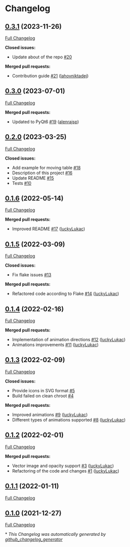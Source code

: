 # Changelog

## [0.3.1](https://github.com/firefly-cpp/pyqt-feedback-flow/tree/0.3.1) (2023-11-26)

[Full Changelog](https://github.com/firefly-cpp/pyqt-feedback-flow/compare/0.3.0...0.3.1)

**Closed issues:**

- Update about of the repo [\#20](https://github.com/firefly-cpp/pyqt-feedback-flow/issues/20)

**Merged pull requests:**

- Contribution guide [\#21](https://github.com/firefly-cpp/pyqt-feedback-flow/pull/21) ([lahovniktadej](https://github.com/lahovniktadej))

## [0.3.0](https://github.com/firefly-cpp/pyqt-feedback-flow/tree/0.3.0) (2023-07-01)

[Full Changelog](https://github.com/firefly-cpp/pyqt-feedback-flow/compare/0.2.0...0.3.0)

**Merged pull requests:**

- Updated to PyQt6 [\#19](https://github.com/firefly-cpp/pyqt-feedback-flow/pull/19) ([alenrajsp](https://github.com/alenrajsp))

## [0.2.0](https://github.com/firefly-cpp/pyqt-feedback-flow/tree/0.2.0) (2023-03-25)

[Full Changelog](https://github.com/firefly-cpp/pyqt-feedback-flow/compare/0.1.6...0.2.0)

**Closed issues:**

- Add example for moving table [\#18](https://github.com/firefly-cpp/pyqt-feedback-flow/issues/18)
- Description of this project [\#16](https://github.com/firefly-cpp/pyqt-feedback-flow/issues/16)
- Update README [\#15](https://github.com/firefly-cpp/pyqt-feedback-flow/issues/15)
- Tests [\#10](https://github.com/firefly-cpp/pyqt-feedback-flow/issues/10)

## [0.1.6](https://github.com/firefly-cpp/pyqt-feedback-flow/tree/0.1.6) (2022-05-14)

[Full Changelog](https://github.com/firefly-cpp/pyqt-feedback-flow/compare/0.1.5...0.1.6)

**Merged pull requests:**

- Improved README [\#17](https://github.com/firefly-cpp/pyqt-feedback-flow/pull/17) ([luckyLukac](https://github.com/luckyLukac))

## [0.1.5](https://github.com/firefly-cpp/pyqt-feedback-flow/tree/0.1.5) (2022-03-09)

[Full Changelog](https://github.com/firefly-cpp/pyqt-feedback-flow/compare/0.1.4...0.1.5)

**Closed issues:**

- Fix flake issues [\#13](https://github.com/firefly-cpp/pyqt-feedback-flow/issues/13)

**Merged pull requests:**

- Refactored code according to Flake [\#14](https://github.com/firefly-cpp/pyqt-feedback-flow/pull/14) ([luckyLukac](https://github.com/luckyLukac))

## [0.1.4](https://github.com/firefly-cpp/pyqt-feedback-flow/tree/0.1.4) (2022-02-16)

[Full Changelog](https://github.com/firefly-cpp/pyqt-feedback-flow/compare/0.1.3...0.1.4)

**Merged pull requests:**

- Implementation of animation directions [\#12](https://github.com/firefly-cpp/pyqt-feedback-flow/pull/12) ([luckyLukac](https://github.com/luckyLukac))
- Animations improvements [\#11](https://github.com/firefly-cpp/pyqt-feedback-flow/pull/11) ([luckyLukac](https://github.com/luckyLukac))

## [0.1.3](https://github.com/firefly-cpp/pyqt-feedback-flow/tree/0.1.3) (2022-02-09)

[Full Changelog](https://github.com/firefly-cpp/pyqt-feedback-flow/compare/0.1.2...0.1.3)

**Closed issues:**

- Provide icons in SVG format [\#5](https://github.com/firefly-cpp/pyqt-feedback-flow/issues/5)
- Build failed on clean chroot [\#4](https://github.com/firefly-cpp/pyqt-feedback-flow/issues/4)

**Merged pull requests:**

- Improved animations [\#9](https://github.com/firefly-cpp/pyqt-feedback-flow/pull/9) ([luckyLukac](https://github.com/luckyLukac))
- Different types of animations supported [\#8](https://github.com/firefly-cpp/pyqt-feedback-flow/pull/8) ([luckyLukac](https://github.com/luckyLukac))

## [0.1.2](https://github.com/firefly-cpp/pyqt-feedback-flow/tree/0.1.2) (2022-02-01)

[Full Changelog](https://github.com/firefly-cpp/pyqt-feedback-flow/compare/0.1.1...0.1.2)

**Merged pull requests:**

- Vector image and opacity support [\#3](https://github.com/firefly-cpp/pyqt-feedback-flow/pull/3) ([luckyLukac](https://github.com/luckyLukac))
- Refactoring of the code and changes [\#1](https://github.com/firefly-cpp/pyqt-feedback-flow/pull/1) ([luckyLukac](https://github.com/luckyLukac))

## [0.1.1](https://github.com/firefly-cpp/pyqt-feedback-flow/tree/0.1.1) (2022-01-11)

[Full Changelog](https://github.com/firefly-cpp/pyqt-feedback-flow/compare/0.1.0...0.1.1)

## [0.1.0](https://github.com/firefly-cpp/pyqt-feedback-flow/tree/0.1.0) (2021-12-27)

[Full Changelog](https://github.com/firefly-cpp/pyqt-feedback-flow/compare/852862818f6d6fc7a0e29a396547390d18f24614...0.1.0)



\* *This Changelog was automatically generated by [github_changelog_generator](https://github.com/github-changelog-generator/github-changelog-generator)*

